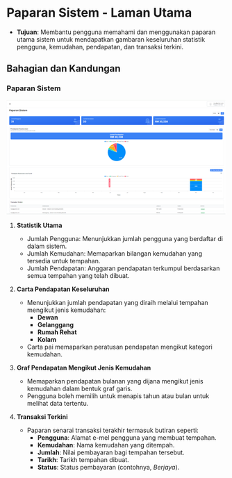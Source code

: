 # **Paparan Sistem - Laman Utama**

- **Tujuan**: Membantu pengguna memahami dan menggunakan paparan utama sistem untuk mendapatkan gambaran keseluruhan statistik pengguna, kemudahan, pendapatan, dan transaksi terkini.

## **Bahagian dan Kandungan**

### **Paparan Sistem**
![Rujuk Gambar 1](../../images/admin/dashboard.png)

1. **Statistik Utama**

   - Jumlah Pengguna: Menunjukkan jumlah pengguna yang berdaftar di dalam sistem.
   - Jumlah Kemudahan: Memaparkan bilangan kemudahan yang tersedia untuk tempahan.
   - Jumlah Pendapatan: Anggaran pendapatan terkumpul berdasarkan semua tempahan yang telah dibuat.

2. **Carta Pendapatan Keseluruhan**

   - Menunjukkan jumlah pendapatan yang diraih melalui tempahan mengikut jenis kemudahan:
     - **Dewan**
     - **Gelanggang**
     - **Rumah Rehat**
     - **Kolam**
   - Carta pai memaparkan peratusan pendapatan mengikut kategori kemudahan.

3. **Graf Pendapatan Mengikut Jenis Kemudahan**

   - Memaparkan pendapatan bulanan yang dijana mengikut jenis kemudahan dalam bentuk graf garis.
   - Pengguna boleh memilih untuk menapis tahun atau bulan untuk melihat data tertentu.

4. **Transaksi Terkini**

   - Paparan senarai transaksi terakhir termasuk butiran seperti:
     - **Pengguna**: Alamat e-mel pengguna yang membuat tempahan.
     - **Kemudahan**: Nama kemudahan yang ditempah.
     - **Jumlah**: Nilai pembayaran bagi tempahan tersebut.
     - **Tarikh**: Tarikh tempahan dibuat.
     - **Status**: Status pembayaran (contohnya, _Berjaya_).
